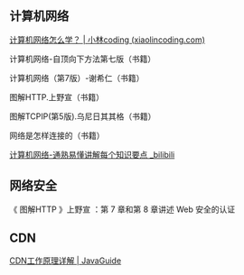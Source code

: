 ## 计算机网络

[计算机网络怎么学？ | 小林coding (xiaolincoding.com)](https://xiaolincoding.com/network/5_learn/learn_network.html#深入学习系列)

计算机网络-自顶向下方法第七版（书籍）

计算机网络（第7版）-谢希仁（书籍）

图解HTTP.上野宣（书籍）

图解TCPIP(第5版).乌尼日其其格（书籍）

网络是怎样连接的（书籍）

[计算机网络-通熟易懂讲解每个知识要点 _bilibili](https://space.bilibili.com/327247876/channel/collectiondetail?sid=60187)





## 网络安全

《 图解HTTP 》上野宣 ：第 7 章和第 8 章讲述 Web 安全的认证



## CDN

[CDN工作原理详解 | JavaGuide](https://javaguide.cn/high-performance/cdn.html)
